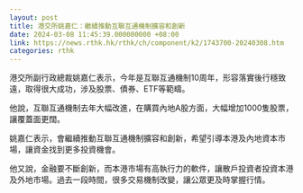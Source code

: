 ```yaml
---
layout: post
title: 港交所姚嘉仁：繼續推動互聯互通機制擴容和創新
date: 2024-03-08 11:45:39.000000000 +08:00
link: https://news.rthk.hk/rthk/ch/component/k2/1743700-20240308.htm
categories: rthk
---
```


港交所副行政總裁姚嘉仁表示，今年是互聯互通機制10周年，形容落實後行穩致遠，取得很大成功，涉及股票、債券、ETF等範疇。

他說，互聯互通機制去年大幅改進，在購買內地A股方面，大幅增加1000隻股票，讓覆蓋面更闊。

姚嘉仁表示，會繼續推動互聯互通機制擴容和創新，希望引導本港及內地資本市場，讓資金找到更多投資機會。

他又說，金融要不斷創新，而本港市場有高執行力的軟件，讓散戶投資者投資本港及外地市場。過去一段時間，很多交易機制改變，讓公眾更及時掌握行情。
